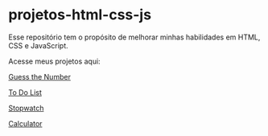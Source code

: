 # projetos-html-css-js
Esse repositório tem o propósito de melhorar minhas habilidades em HTML, CSS e JavaScript. 

Acesse meus projetos aqui:

[Guess the Number](https://evandroorso.github.io/projetos-html-css-js/projetos/adivinhacao/index.html)

[To Do List](https://evandroorso.github.io/projetos-html-css-js/projetos/to-do-list/index.html)

[Stopwatch](https://evandroorso.github.io/projetos-html-css-js/projetos/cronometro/index.html)

[Calculator](https://evandroorso.github.io/projetos-html-css-js/projetos/calculadora/index.html)